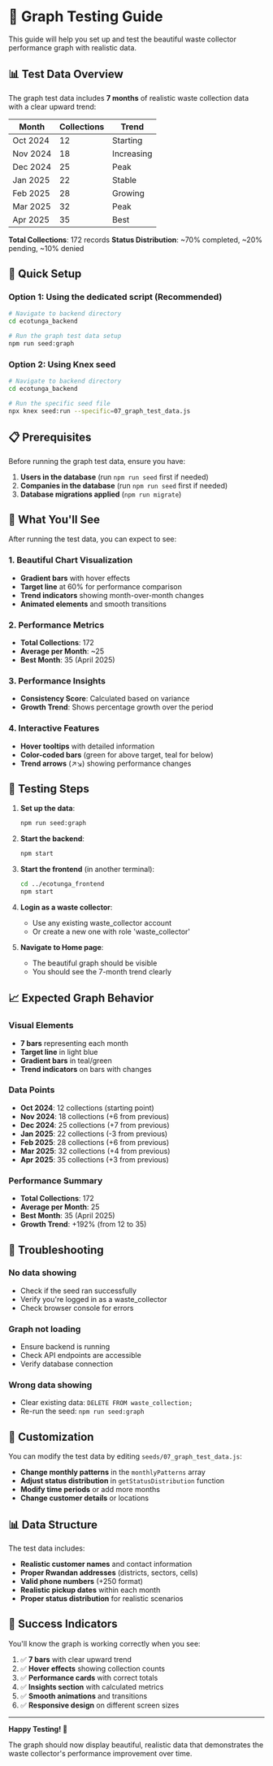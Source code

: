 # 🎯 Graph Testing Guide

This guide will help you set up and test the beautiful waste collector performance graph with realistic data.

## 📊 Test Data Overview

The graph test data includes **7 months** of realistic waste collection data with a clear upward trend:

| Month | Collections | Trend |
|-------|-------------|-------|
| Oct 2024 | 12 | Starting |
| Nov 2024 | 18 | Increasing |
| Dec 2024 | 25 | Peak |
| Jan 2025 | 22 | Stable |
| Feb 2025 | 28 | Growing |
| Mar 2025 | 32 | Peak |
| Apr 2025 | 35 | Best |

**Total Collections**: 172 records
**Status Distribution**: ~70% completed, ~20% pending, ~10% denied

## 🚀 Quick Setup

### Option 1: Using the dedicated script (Recommended)

```bash
# Navigate to backend directory
cd ecotunga_backend

# Run the graph test data setup
npm run seed:graph
```

### Option 2: Using Knex seed

```bash
# Navigate to backend directory
cd ecotunga_backend

# Run the specific seed file
npx knex seed:run --specific=07_graph_test_data.js
```

## 📋 Prerequisites

Before running the graph test data, ensure you have:

1. **Users in the database** (run `npm run seed` first if needed)
2. **Companies in the database** (run `npm run seed` first if needed)
3. **Database migrations applied** (`npm run migrate`)

## 🎨 What You'll See

After running the test data, you can expect to see:

### 1. **Beautiful Chart Visualization**
- **Gradient bars** with hover effects
- **Target line** at 60% for performance comparison
- **Trend indicators** showing month-over-month changes
- **Animated elements** and smooth transitions

### 2. **Performance Metrics**
- **Total Collections**: 172
- **Average per Month**: ~25
- **Best Month**: 35 (April 2025)

### 3. **Performance Insights**
- **Consistency Score**: Calculated based on variance
- **Growth Trend**: Shows percentage growth over the period

### 4. **Interactive Features**
- **Hover tooltips** with detailed information
- **Color-coded bars** (green for above target, teal for below)
- **Trend arrows** (↗↘) showing performance changes

## 🔧 Testing Steps

1. **Set up the data**:
   ```bash
   npm run seed:graph
   ```

2. **Start the backend**:
   ```bash
   npm start
   ```

3. **Start the frontend** (in another terminal):
   ```bash
   cd ../ecotunga_frontend
   npm start
   ```

4. **Login as a waste collector**:
   - Use any existing waste_collector account
   - Or create a new one with role 'waste_collector'

5. **Navigate to Home page**:
   - The beautiful graph should be visible
   - You should see the 7-month trend clearly

## 📈 Expected Graph Behavior

### **Visual Elements**
- **7 bars** representing each month
- **Target line** in light blue
- **Gradient bars** in teal/green
- **Trend indicators** on bars with changes

### **Data Points**
- **Oct 2024**: 12 collections (starting point)
- **Nov 2024**: 18 collections (+6 from previous)
- **Dec 2024**: 25 collections (+7 from previous)
- **Jan 2025**: 22 collections (-3 from previous)
- **Feb 2025**: 28 collections (+6 from previous)
- **Mar 2025**: 32 collections (+4 from previous)
- **Apr 2025**: 35 collections (+3 from previous)

### **Performance Summary**
- **Total Collections**: 172
- **Average per Month**: 25
- **Best Month**: 35 (April 2025)
- **Growth Trend**: +192% (from 12 to 35)

## 🐛 Troubleshooting

### **No data showing**
- Check if the seed ran successfully
- Verify you're logged in as a waste_collector
- Check browser console for errors

### **Graph not loading**
- Ensure backend is running
- Check API endpoints are accessible
- Verify database connection

### **Wrong data showing**
- Clear existing data: `DELETE FROM waste_collection;`
- Re-run the seed: `npm run seed:graph`

## 🎯 Customization

You can modify the test data by editing `seeds/07_graph_test_data.js`:

- **Change monthly patterns** in the `monthlyPatterns` array
- **Adjust status distribution** in `getStatusDistribution` function
- **Modify time periods** or add more months
- **Change customer details** or locations

## 📊 Data Structure

The test data includes:
- **Realistic customer names** and contact information
- **Proper Rwandan addresses** (districts, sectors, cells)
- **Valid phone numbers** (+250 format)
- **Realistic pickup dates** within each month
- **Proper status distribution** for realistic scenarios

## 🎉 Success Indicators

You'll know the graph is working correctly when you see:

1. ✅ **7 bars** with clear upward trend
2. ✅ **Hover effects** showing collection counts
3. ✅ **Performance cards** with correct totals
4. ✅ **Insights section** with calculated metrics
5. ✅ **Smooth animations** and transitions
6. ✅ **Responsive design** on different screen sizes

---

**Happy Testing! 🚀**

The graph should now display beautiful, realistic data that demonstrates the waste collector's performance improvement over time. 